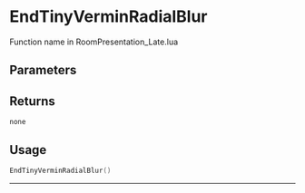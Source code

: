 # EndTinyVerminRadialBlur
Function name in RoomPresentation_Late.lua
## Parameters

## Returns
`none`
## Usage
```lua
EndTinyVerminRadialBlur()
```
---
